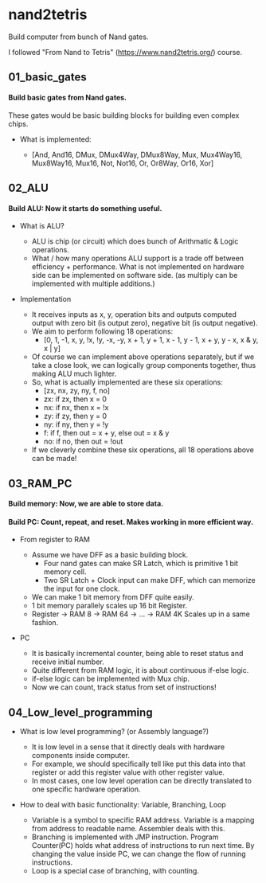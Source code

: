 # nand2tetris
Build computer from bunch of Nand gates.

I followed "From Nand to Tetris" (https://www.nand2tetris.org/) course. 


## 01_basic_gates
#### Build basic gates from Nand gates.

These gates would be basic building blocks for building even complex chips.

- What is implemented: 

  - [And, And16, DMux, DMux4Way, DMux8Way, Mux, Mux4Way16, Mux8Way16, Mux16, Not, Not16, Or, Or8Way, Or16, Xor]

  
## 02_ALU
#### Build ALU: Now it starts do something useful.

- What is ALU?
  - ALU is  chip (or circuit) which does bunch of Arithmatic & Logic operations.
  - What / how many operations ALU support is a trade off between efficiency + performance. What is not implemented on hardware side can be implemented on software side. (as multiply can be implemented with multiple additions.)


- Implementation
  - It receives inputs as x, y, operation bits and outputs computed output with zero bit (is output zero), negative bit (is output negative).
  - We aim to perform following 18 operations: 
    - [0, 1, -1, x, y, !x, !y, -x, -y, x + 1, y + 1, x - 1, y - 1, x + y, y - x, x & y, x | y]
  - Of course we can implement above operations separately, but if we take a close look, we can logically group components together, thus making ALU much lighter.
  - So, what is actually implemented are these six operations:
    - [zx, nx, zy, ny, f, no]
    - zx: if zx, then x = 0
    - nx: if nx, then x = !x
    - zy: if zy, then y = 0
    - ny: if ny, then y = !y
    - f: if f, then out = x + y, else out = x & y
    - no: if no, then out = !out
  - If we cleverly combine these six operations, all 18 operations above can be made!
  

## 03_RAM_PC
#### Build memory: Now, we are able to store data.
#### Build PC: Count, repeat, and reset. Makes working in more efficient way.

 - From register to RAM
   - Assume we have DFF as a basic building block. 
     - Four nand gates can make SR Latch, which is primitive 1 bit memory cell.
     - Two SR Latch + Clock input can make DFF, which can memorize the input for one clock.
   - We can make 1 bit memory from DFF quite easily.
   - 1 bit memory parallely scales up 16 bit Register.
   - Register -> RAM 8 -> RAM 64 -> ... -> RAM 4K Scales up in a same fashion.
   
 
 - PC
   - It is basically incremental counter, being able to reset status and receive initial number.
   - Quite different from RAM logic, it is about continuous if-else logic.
   - if-else logic can be implemented with Mux chip.
   - Now we can count, track status from set of instructions!


## 04_Low_level_programming

- What is low level programming? (or Assembly language?)
  - It is low level in a sense that it directly deals with hardware components inside computer.
  - For example, we should specifically tell like put this data into that register or add this register value with other register value.
  - In most cases, one low level operation can be directly translated to one specific hardware operation.


- How to deal with basic functionality: Variable, Branching, Loop
  - Variable is a symbol to specific RAM address. Variable is a mapping from address to readable name. Assembler deals with this.
  - Branching is implemented with JMP instruction. Program Counter(PC) holds what address of instructions to run next time. By changing the value inside PC, we can change the flow of running instructions.
  - Loop is a special case of branching, with counting.
